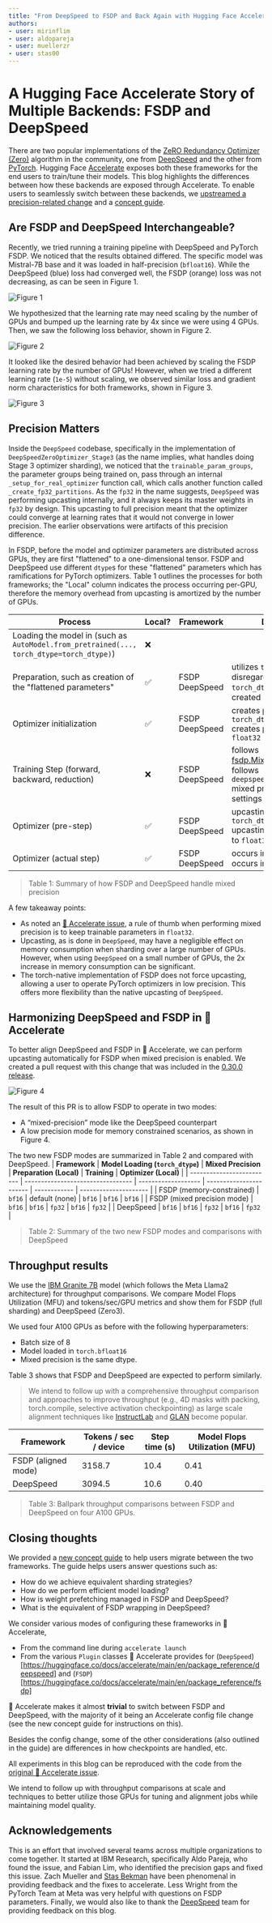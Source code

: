 ```yaml
---
title: "From DeepSpeed to FSDP and Back Again with Hugging Face Accelerate"
authors:
- user: mirinflim
- user: aldopareja
- user: muellerzr
- user: stas00
---
```


# A Hugging Face Accelerate Story of Multiple Backends: FSDP and DeepSpeed

There are two popular implementations of the [ZeRO Redundancy Optimizer (Zero)](https://arxiv.org/abs/1910.02054) algorithm in the community, one from [DeepSpeed](https://github.com/microsoft/DeepSpeed) and the other from [PyTorch](https://pytorch.org/docs/stable/fsdp.html). Hugging Face [Accelerate](https://huggingface.co/docs/accelerate/en/index) exposes both these frameworks for the end users to train/tune their models. This blog highlights the differences between how these backends are exposed through Accelerate. To enable users to seamlessly switch between these backends, we [upstreamed a precision-related change](https://github.com/huggingface/accelerate/issues/2624) and a [concept guide](https://huggingface.co/docs/accelerate/concept_guides/fsdp_and_deepspeed).

## Are FSDP and DeepSpeed Interchangeable?

Recently, we tried running a training pipeline with DeepSpeed and PyTorch FSDP. We noticed that the results obtained differed. The specific model was Mistral-7B base and it was loaded in half-precision (`bfloat16`). While the DeepSpeed (blue) loss had converged well, the FSDP (orange) loss was not decreasing, as can be seen in Figure 1.

![Figure 1](https://cdn-lfs.huggingface.co/datasets/huggingface/documentation-images/1666e2fac64a29bdb6993c3856cc2964db208be8640f5d9e23b4a2111c0c800c?response-content-disposition=inline%3B+filename*%3DUTF-8%27%27figure_1.png%3B+filename%3D%22figure_1.png%22%3B&response-content-type=image%2Fpng&Expires=1718385931&Policy=eyJTdGF0ZW1lbnQiOlt7IkNvbmRpdGlvbiI6eyJEYXRlTGVzc1RoYW4iOnsiQVdTOkVwb2NoVGltZSI6MTcxODM4NTkzMX19LCJSZXNvdXJjZSI6Imh0dHBzOi8vY2RuLWxmcy5odWdnaW5nZmFjZS5jby9kYXRhc2V0cy9odWdnaW5nZmFjZS9kb2N1bWVudGF0aW9uLWltYWdlcy8xNjY2ZTJmYWM2NGEyOWJkYjY5OTNjMzg1NmNjMjk2NGRiMjA4YmU4NjQwZjVkOWUyM2I0YTIxMTFjMGM4MDBjP3Jlc3BvbnNlLWNvbnRlbnQtZGlzcG9zaXRpb249KiZyZXNwb25zZS1jb250ZW50LXR5cGU9KiJ9XX0_&Signature=hNbNoQ8MClNsqOVTlWLAZF-3MJ5xIYoue7BoImRSoZyV3tb0lqYYqssLsLRCFE95PSkMj%7Eq0Yl7CGAEwAdTovDgeze5G46vNCDdkS8f5IXNHk%7ExCKQ4M0nRV4RQK9tDYiQOxFjRnU8STKtZtV8SejnVC1EapBgiNyCuptOWfpKAmsPqVds4LoiVMfHfk4ZV1Q41O4HIsLl4F9Iwnl37kHeykNb0tZgaKU8JaIoGBuDmpRESc3pjuQ2OHZN4TktQf4yaXuprAN2iuojVPHyc8KRMf3JOldq9yL22dynIvg6EWsx8iZmKaNHQuCu7OEa-694iYl61wqaQNiexE9qkcOw__&Key-Pair-Id=KVTP0A1DKRTAX)

We hypothesized that the learning rate may need scaling by the number of GPUs and bumped up the learning rate by 4x since we were using 4 GPUs. Then, we saw the following loss behavior, shown in Figure 2. 

![Figure 2](https://cdn-lfs.huggingface.co/datasets/huggingface/documentation-images/ba57b663be4a9252e3a3bc3db02c992b1958a3fd72b2278198bd08fb3d6277c6?response-content-disposition=inline%3B+filename*%3DUTF-8%27%27figure_2.png%3B+filename%3D%22figure_2.png%22%3B&response-content-type=image%2Fpng&Expires=1718385962&Policy=eyJTdGF0ZW1lbnQiOlt7IkNvbmRpdGlvbiI6eyJEYXRlTGVzc1RoYW4iOnsiQVdTOkVwb2NoVGltZSI6MTcxODM4NTk2Mn19LCJSZXNvdXJjZSI6Imh0dHBzOi8vY2RuLWxmcy5odWdnaW5nZmFjZS5jby9kYXRhc2V0cy9odWdnaW5nZmFjZS9kb2N1bWVudGF0aW9uLWltYWdlcy9iYTU3YjY2M2JlNGE5MjUyZTNhM2JjM2RiMDJjOTkyYjE5NThhM2ZkNzJiMjI3ODE5OGJkMDhmYjNkNjI3N2M2P3Jlc3BvbnNlLWNvbnRlbnQtZGlzcG9zaXRpb249KiZyZXNwb25zZS1jb250ZW50LXR5cGU9KiJ9XX0_&Signature=wdNZQPB2N5vQSBF0izLR8FK1y-DM10RyYpJnUUOgkG%7ExQ2aDRueltp6edXG-f6cln-c8BzaL-w0YUSyQkEiegkScCjAg46ttqhv-H5IRlvMJ2TvmunZXEtV3CKxShxlSyjaq7BOcR0VzlyIPFybMIcD9%7EDR6dHICDFO-mYzwKLuOTCKb7AU3GaEAupKjELm1XRsniDDFa4QpOA7zTnNOXDTR8uMVTx0itvhcASHKkcj%7EJ4hsdfAzVj1nxz0EHKvmudRaeC6o5CBw%7EwKm2At%7EHFN9Kgr7eZ48pze5f-rvLvQHn6BuQF-VwAN8UJCwNj4ilCzdhPpa7nw2VFmRQAjRrw__&Key-Pair-Id=KVTP0A1DKRTAX)

It looked like the desired behavior had been achieved by scaling the FSDP learning rate by the number of GPUs! However, when we tried a different learning rate (`1e-5`) without scaling, we observed similar loss and gradient norm characteristics for both frameworks, shown in Figure 3.

![Figure 3](https://cdn-lfs.huggingface.co/datasets/huggingface/documentation-images/e86c69648c3a6bfc8709c5149e28b29dbd5d61af621201175e97abbcf57a26ee?response-content-disposition=inline%3B+filename*%3DUTF-8%27%27figure_3.png%3B+filename%3D%22figure_3.png%22%3B&response-content-type=image%2Fpng&Expires=1718385978&Policy=eyJTdGF0ZW1lbnQiOlt7IkNvbmRpdGlvbiI6eyJEYXRlTGVzc1RoYW4iOnsiQVdTOkVwb2NoVGltZSI6MTcxODM4NTk3OH19LCJSZXNvdXJjZSI6Imh0dHBzOi8vY2RuLWxmcy5odWdnaW5nZmFjZS5jby9kYXRhc2V0cy9odWdnaW5nZmFjZS9kb2N1bWVudGF0aW9uLWltYWdlcy9lODZjNjk2NDhjM2E2YmZjODcwOWM1MTQ5ZTI4YjI5ZGJkNWQ2MWFmNjIxMjAxMTc1ZTk3YWJiY2Y1N2EyNmVlP3Jlc3BvbnNlLWNvbnRlbnQtZGlzcG9zaXRpb249KiZyZXNwb25zZS1jb250ZW50LXR5cGU9KiJ9XX0_&Signature=r4pufHy2LN0gemtuivnUDVyaDiNkssKsfD-6K%7EGfao%7EoRwOS9IRe4AqiIZkyFIpnbs4yRZCrTdhIlfzxZyQzlnkia29CuEGIujiHo4uR3wTssI06GutEvaxDGzPnfkOiNqogr24BySHzEq1cBKytaiIzqlTbETcRkeI-FckCZ9a3wjnEEp%7EPd1oy1HYhAARlbPWJrzhBtuNgMsHjG7bA0WqfiuX-BuwYNVXuyfH2uWV4SKZ3pqz-P%7EAmmOSmvat3Yu2PZmtbe6grJGymMSqCZy%7Ej-RzwmrNFLNf14M9WA-P7MgYoB1dHDKosdj7CA9V67eevYIV3RiQSQvF37SYj9A__&Key-Pair-Id=KVTP0A1DKRTAX)


## Precision Matters

Inside the `DeepSpeed` codebase, specifically in the implementation of
`DeepSpeedZeroOptimizer_Stage3` (as the name implies, what handles doing Stage 3 optimizer sharding), we noticed that the `trainable_param_groups`, the parameter groups being trained on, pass through an 
internal `_setup_for_real_optimizer` function call, which calls another function called `_create_fp32_partitions`.
As the `fp32` in the name suggests, `DeepSpeed` was performing upcasting internally, and it always keeps its master weights in `fp32` by design. This upcasting to full precision meant that the optimizer could converge at learning rates that it would not converge in lower precision. The earlier observations were artifacts of this precision difference.

In FSDP, before the model and optimizer parameters are distributed across GPUs, they are first "flattened" to a one-dimensional tensor. FSDP and DeepSpeed use different `dtype`s for these "flattened" parameters which has ramifications for PyTorch optimizers. Table 1 outlines the processes for both frameworks; the "Local" column indicates the process occurring per-GPU, therefore the memory overhead from upcasting is amortized by the number of GPUs.

| **Process**                                                                              | **Local?** | **Framework**     | **Details**                                                                                                                                                                |
| ---------------------------------------------------------------------------------------- | ---------- | ----------------- | -------------------------------------------------------------------------------------------------------------------------------------------------------------------------- |
| Loading the model in (such as `AutoModel.from_pretrained(..., torch_dtype=torch_dtype)`) | ❌         |                   |                                                                                                                                                                            |
| Preparation, such as creation of the "flattened parameters"                              | ✅         | FSDP<br>DeepSpeed | utilizes `torch_dtype`<br>disregards `torch_dtype` and is created in `float32`                                                                                             |
| Optimizer initialization                                                                 | ✅         | FSDP<br>DeepSpeed | creates parameters in `torch_dtype`<br>creates parameters in `float32`                                                                                                     |
| Training Step (forward, backward, reduction)                                             | ❌         | FSDP<br>DeepSpeed | follows [fsdp.MixedPrecision](https://pytorch.org/docs/stable/fsdp.html#torch.distributed.fsdp.MixedPrecision)<br>follows `deepspeed_config_file` mixed precision settings |
| Optimizer (pre-step)                                                                     | ✅         | FSDP<br>DeepSpeed | upcasting (if any) to `torch_dtype`<br>upcasting everything to `float32`                                                                                                   |
| Optimizer (actual step)                                                                  | ✅         | FSDP<br>DeepSpeed | occurs in `torch_dtype`<br>occurs in `float32`                                                                                                                             |

> Table 1: Summary of how FSDP and DeepSpeed handle mixed precision

A few takeaway points:
* As noted an [🤗 Accelerate issue](https://github.com/huggingface/accelerate/issues/2624#issuecomment-2058402753), a rule of thumb when performing mixed precision is to keep trainable parameters in `float32`. 
* Upcasting, as is done in `DeepSpeed`, may have a negligible effect on memory consumption when sharding over a large number of GPUs. However, when using `DeepSpeed` on a small number of GPUs, the 2x increase in memory consumption can be significant.
* The torch-native implementation of FSDP does not force upcasting, allowing a user to operate PyTorch optimizers in low precision. This offers more flexibility than the native upcasting of `DeepSpeed`.


## Harmonizing DeepSpeed and FSDP in 🤗 Accelerate

To better align DeepSpeed and FSDP in 🤗 Accelerate, we can perform upcasting automatically for FSDP when mixed precision is enabled. We created a pull request with this change that was included in the [0.30.0 release](https://github.com/huggingface/accelerate/releases/tag/v0.30.0).

![Figure 4](https://cdn-lfs.huggingface.co/datasets/huggingface/documentation-images/ec55b20f2ce9609efe736c5718840d15f1440f83ea9e8f45f29b6abb6d5251c6?response-content-disposition=inline%3B+filename*%3DUTF-8%27%27figure_4.png%3B+filename%3D%22figure_4.png%22%3B&response-content-type=image%2Fpng&Expires=1718385992&Policy=eyJTdGF0ZW1lbnQiOlt7IkNvbmRpdGlvbiI6eyJEYXRlTGVzc1RoYW4iOnsiQVdTOkVwb2NoVGltZSI6MTcxODM4NTk5Mn19LCJSZXNvdXJjZSI6Imh0dHBzOi8vY2RuLWxmcy5odWdnaW5nZmFjZS5jby9kYXRhc2V0cy9odWdnaW5nZmFjZS9kb2N1bWVudGF0aW9uLWltYWdlcy9lYzU1YjIwZjJjZTk2MDllZmU3MzZjNTcxODg0MGQxNWYxNDQwZjgzZWE5ZThmNDVmMjliNmFiYjZkNTI1MWM2P3Jlc3BvbnNlLWNvbnRlbnQtZGlzcG9zaXRpb249KiZyZXNwb25zZS1jb250ZW50LXR5cGU9KiJ9XX0_&Signature=Vt8AJKjQptx1x3bmzVzfWHbu3ZQY1xjQcrk6A36yHh2gZikqzZbSbK3j82JItRtn1FaxrlO5mK2oZAoGIxZGlIMqSFc%7EWQmr51wBTChSbgMMyup0WeBXtrCq8%7Eb5KPaD7MCHSYEc1CAJWwOwbUfjqqJFFtnj9J1Yh%7Ea%7EKFmrY-FDdu7fknw%7EjEBuIZE%7EPJS3nPBpVTe4fRt4vKgJnqUWbd9Cg0qny6b1bgPSsDWW5qjR0lGqWy%7EGXihEbBwuoV%7EhpCDMiv3K64P5iCQKX3VQVzsXNQfvWYssOqXYuijLgaNoT6r6BbYmnNiVkyvEHnwrTvEwvGk%7ECBm8%7E1kVr1m1jg__&Key-Pair-Id=KVTP0A1DKRTAX)

The result of this PR is to allow FSDP to operate in two modes:
- A “mixed-precision” mode like the DeepSpeed counterpart
- A low precision mode for memory constrained scenarios, as shown in Figure 4.

The two new FSDP modes are summarized in Table 2 and compared with DeepSpeed.
| **Framework**             | **Model Loading (`torch_dtype`)** | **Mixed Precision** | **Preparation (Local)** | **Training** | **Optimizer (Local)** |
| ------------------------- | --------------------------------- | ------------------- | ----------------------- | ------------ | --------------------- |
| FSDP (memory-constrained) | `bf16`                            | default (none)      | `bf16`                  | `bf16`       | `bf16`                |
| FSDP (mixed precision mode)       | `bf16`                            | `bf16`              | `fp32`                  | `bf16`       | `fp32`                |
| DeepSpeed                 | `bf16`                            | `bf16`              | `fp32`                  | `bf16`       | `fp32`                |

> Table 2: Summary of the two new FSDP modes and comparisons with DeepSpeed

## Throughput results

We use the [IBM Granite 7B](https://huggingface.co/ibm-granite/granite-7b-base) model (which follows the Meta Llama2 architecture) for throughput comparisons. We compare Model Flops Utilization (MFU) and tokens/sec/GPU metrics and show them for FSDP (full sharding) and DeepSpeed (Zero3). 

We used four A100 GPUs as before with the following hyperparameters:
- Batch size of 8
- Model loaded in `torch.bfloat16`
- Mixed precision is the same dtype. 

Table 3 shows that FSDP and DeepSpeed are expected to perform similarly. 

> We intend to follow up with a comprehensive throughput comparison and approaches to improve throughput (e.g., 4D masks with packing, torch.compile, selective activation checkpointing) as large scale alignment techniques like [InstructLab](https://github.com/instructlab) and [GLAN](https://arxiv.org/abs/2402.13064) become popular.

| **Framework**       | **Tokens / sec / device** | **Step time (s)** | **Model Flops Utilization (MFU)** |
| ------------------- | ------------------------- | ----------------- | --------------------------------- |
| FSDP (aligned mode) | 3158.7                    | 10.4              | 0.41                              |
| DeepSpeed           | 3094.5                    | 10.6              | 0.40                              |

> Table 3: Ballpark throughput comparisons between FSDP and DeepSpeed on four A100 GPUs.

## Closing thoughts

We provided a [new concept guide](https://huggingface.co/docs/accelerate/v0.31.0/en/concept_guides/fsdp_and_deepspeed) to help users migrate between the two frameworks. The guide helps users answer questions such as:
* How do we achieve equivalent sharding strategies?
* How do we perform efficient model loading?
* How is weight prefetching managed in FSDP and DeepSpeed?
* What is the equivalent of FSDP wrapping in DeepSpeed?

We consider various modes of configuring these frameworks in 🤗 Accelerate,
- From the command line during `accelerate launch`
- From the various `Plugin` classes 🤗 Accelerate provides for (`DeepSpeed`)[https://huggingface.co/docs/accelerate/main/en/package_reference/deepspeed] and (`FSDP`)[https://huggingface.co/docs/accelerate/main/en/package_reference/fsdp]

🤗 Accelerate makes it almost **trivial** to switch between FSDP and DeepSpeed, with the majority of it being an Accelerate config file change (see the new concept guide for instructions on this).

Besides the config
change, some of the other considerations (also outlined in the guide) are differences in how checkpoints are handled, etc.

All experiments in this blog can be reproduced with the code from the [original 🤗 Accelerate issue](https://github.com/huggingface/accelerate/issues/2624).

We intend to follow up with throughput comparisons at scale and techniques to better utilize those GPUs for tuning and alignment jobs while maintaining model quality.
## Acknowledgements

This is an effort that involved several teams across multiple organizations to come together. It started at IBM Research, specifically Aldo Pareja, who found the issue, and Fabian Lim, who identified the precision gaps and fixed this issue. Zach Mueller and [Stas Bekman](https://github.com/stas00) have been phenomenal in providing feedback and the fixes to accelerate. Less Wright from the PyTorch Team at Meta was very helpful with questions on FSDP parameters. Finally, we would also like to thank the [DeepSpeed](https://www.deepspeed.ai/) team for providing feedback on this blog.

